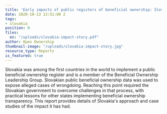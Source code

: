 ```yaml
---
title: 'Early impacts of public registers of beneficial ownership: Slovakia'
date: 2020-10-13 13:51:00 Z
tags:
- slovakia
position: 0
files:
  en: "/uploads/slovakia-impact-story.pdf"
author: Open Ownership
thumbnail-image: "/uploads/slovakia-impact-story.jpg"
resource_type: Reports
is_featured: true
---
```


Slovakia was among the first countries in the world to implement a public
beneficial ownership register and is a member of the Beneficial Ownership
Leadership Group. Slovakian public beneficial ownership data was used to
expose alleged cases of wrongdoing. Reaching this point required the
Slovakian government to overcome challenges in that process, with practical
lessons for other states implementing beneficial ownership transparency. This
report provides details of Slovakia's approach and case studies of the impact
it has had.
